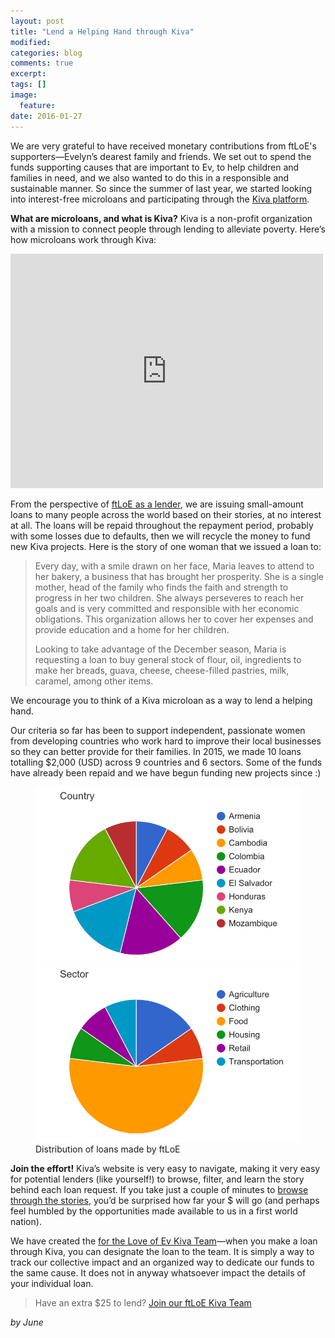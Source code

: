 ```yaml
---
layout: post
title: "Lend a Helping Hand through Kiva"
modified:
categories: blog
comments: true
excerpt:
tags: []
image:
  feature:
date: 2016-01-27
---
```


We are very grateful to have received monetary contributions from ftLoE's supporters—Evelyn’s dearest family and friends. We set out to spend the funds supporting causes that are important to Ev, to help children and families in need, and we also wanted to do this in a responsible and sustainable manner. So since the summer of last year, we started looking into interest-free microloans and participating through the [Kiva platform][Kiva platform].

**What are microloans, and what is Kiva?** Kiva is a non-profit organization with a mission to connect people through lending to alleviate poverty. Here’s how microloans work through Kiva:

<iframe src="https://player.vimeo.com/video/16991128" width="500" height="375" frameborder="0" webkitallowfullscreen mozallowfullscreen allowfullscreen></iframe>

From the perspective of [ftLoE as a lender][ftLoE as a lender], we are issuing small-amount loans to many people across the world based on their stories, at no interest at all. The loans will be repaid throughout the repayment period, probably with some losses due to defaults, then we will recycle the money to fund new Kiva projects. Here is the story of one woman that we issued a loan to:

> Every day, with a smile drawn on her face, Maria leaves to attend to her bakery, a business that has brought her prosperity. She is a single mother, head of the family who finds the faith and strength to progress in her two children. She always perseveres to reach her goals and is very committed and responsible with her economic obligations. This organization allows her to cover her expenses and provide education and a home for her children.
>
> Looking to take advantage of the December season, Maria is requesting a loan to buy general stock of flour, oil, ingredients to make her breads, guava, cheese, cheese-filled pastries, milk, caramel, among other items.

We encourage you to think of a Kiva microloan as a way to lend a helping hand.

Our criteria so far has been to support independent, passionate women from developing countries who work hard to improve their local businesses so they can better provide for their families. In 2015, we made 10 loans totalling $2,000 (USD) across 9 countries and 6 sectors. Some of the funds have already been repaid and we have begun funding new projects since :)

<figure class="half">
	<img src="/images/2016-01-27-lend-a-helping-hand-through-kiva-0.png" alt="image">
	<img src="/images/2016-01-27-lend-a-helping-hand-through-kiva-1.png" alt="image">
	<figcaption>Distribution of loans made by ftLoE</figcaption>
</figure>

**Join the effort!** Kiva’s website is very easy to navigate, making it very easy for potential lenders (like yourself!) to browse, filter, and learn the story behind each loan request. If you take just a couple of minutes to [browse through the stories][browse through the stories], you’d be surprised how far your $ will go (and perhaps feel humbled by the opportunities made available to us in a first world nation). 

We have created the [for the Love of Ev Kiva Team][for the Love of Ev Kiva Team]—when you make a loan through Kiva, you can designate the loan to the team.  It is simply a way to track our collective impact and an organized way to dedicate our funds to the same cause. It does not in anyway whatsoever impact the details of your individual loan.

> Have an extra $25 to lend?
> [Join our ftLoE Kiva Team][Join our ftLoE Kiva Team]

[Kiva platform]: http://www.kiva.org
[ftLoE as a lender]: http://www.kiva.org/lender/fortheloveofev
[browse through the stories]: http://www.kiva.org/lend
[for the Love of Ev Kiva Team]: https://www.kiva.org/team/ftloe
[Join our ftLoE Kiva Team]: https://www.kiva.org/team/ftloe

*by June*